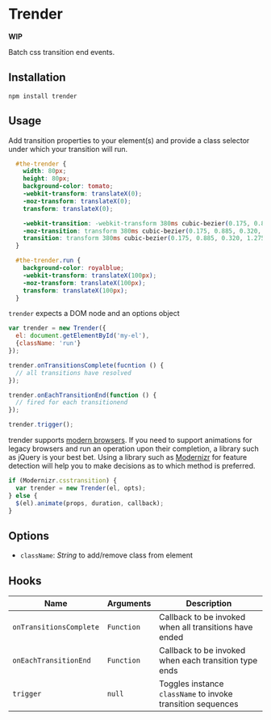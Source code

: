 Trender
=======
**WIP**

Batch css transition end events.

## Installation
`npm install trender`

## Usage
Add transition properties to your element(s) and provide a class selector under which your transition will run.

```css
  #the-trender {
    width: 80px;
    height: 80px;
    background-color: tomato;
    -webkit-transform: translateX(0);
    -moz-transform: translateX(0);
    transform: translateX(0);

    -webkit-transition: -webkit-transform 380ms cubic-bezier(0.175, 0.885, 0.320, 1.275), background-color 380ms linear;
    -moz-transition: transform 380ms cubic-bezier(0.175, 0.885, 0.320, 1.275), background-color 380ms linear;
    transition: transform 380ms cubic-bezier(0.175, 0.885, 0.320, 1.275), background-color 380ms linear;
  }

  #the-trender.run {
    background-color: royalblue;
    -webkit-transform: translateX(100px);
    -moz-transform: translateX(100px);
    transform: translateX(100px);
  }
```

`trender` expects a DOM node and an options object

```javascript
var trender = new Trender({
  el: document.getElementById('my-el'),
  {className: 'run'}
});

trender.onTransitionsComplete(fucntion () {
  // all transitions have resolved
});

trender.onEachTransitionEnd(function () {
  // fired for each transitionend
});

trender.trigger();
```

trender supports [modern browsers](http://caniuse.com/#feat=css-transitions). If you need to support animations for legacy browsers and run an operation upon their completion, a library such as jQuery is your best bet. Using a library such as [Modernizr](http://modernizr.com) for feature detection will help you to make decisions as to which method is preferred.

```javascript
if (Modernizr.csstransition) {
  var trender = new Trender(el, opts);
} else {
  $(el).animate(props, duration, callback);
}
```

## Options
- `className`: _String_ to add/remove class from element

## Hooks

| Name  | Arguments | Description |
| ------------- | ------------- | ------------- |
| `onTransitionsComplete`  | `Function`  | Callback to be invoked when all transitions have ended |
| `onEachTransitionEnd`  | `Function`  | Callback to be invoked when each transition type ends |
| `trigger` | `null` | Toggles instance `className` to invoke transition sequences |
